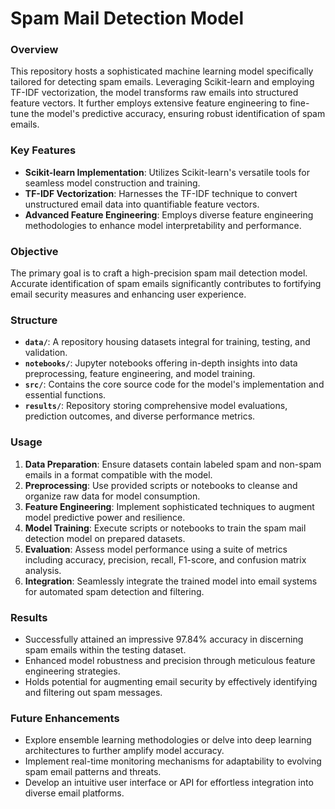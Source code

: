# Spam Mail Detection Model

### Overview
This repository hosts a sophisticated machine learning model specifically tailored for detecting spam emails. Leveraging Scikit-learn and employing TF-IDF vectorization, the model transforms raw emails into structured feature vectors. It further employs extensive feature engineering to fine-tune the model's predictive accuracy, ensuring robust identification of spam emails.

### Key Features
- **Scikit-learn Implementation**: Utilizes Scikit-learn's versatile tools for seamless model construction and training.
- **TF-IDF Vectorization**: Harnesses the TF-IDF technique to convert unstructured email data into quantifiable feature vectors.
- **Advanced Feature Engineering**: Employs diverse feature engineering methodologies to enhance model interpretability and performance.

### Objective
The primary goal is to craft a high-precision spam mail detection model. Accurate identification of spam emails significantly contributes to fortifying email security measures and enhancing user experience.

### Structure
- **`data/`**: A repository housing datasets integral for training, testing, and validation.
- **`notebooks/`**: Jupyter notebooks offering in-depth insights into data preprocessing, feature engineering, and model training.
- **`src/`**: Contains the core source code for the model's implementation and essential functions.
- **`results/`**: Repository storing comprehensive model evaluations, prediction outcomes, and diverse performance metrics.

### Usage
1. **Data Preparation**: Ensure datasets contain labeled spam and non-spam emails in a format compatible with the model.
2. **Preprocessing**: Use provided scripts or notebooks to cleanse and organize raw data for model consumption.
3. **Feature Engineering**: Implement sophisticated techniques to augment model predictive power and resilience.
4. **Model Training**: Execute scripts or notebooks to train the spam mail detection model on prepared datasets.
5. **Evaluation**: Assess model performance using a suite of metrics including accuracy, precision, recall, F1-score, and confusion matrix analysis.
6. **Integration**: Seamlessly integrate the trained model into email systems for automated spam detection and filtering.

### Results
- Successfully attained an impressive 97.84% accuracy in discerning spam emails within the testing dataset.
- Enhanced model robustness and precision through meticulous feature engineering strategies.
- Holds potential for augmenting email security by effectively identifying and filtering out spam messages.

### Future Enhancements
- Explore ensemble learning methodologies or delve into deep learning architectures to further amplify model accuracy.
- Implement real-time monitoring mechanisms for adaptability to evolving spam email patterns and threats.
- Develop an intuitive user interface or API for effortless integration into diverse email platforms.
